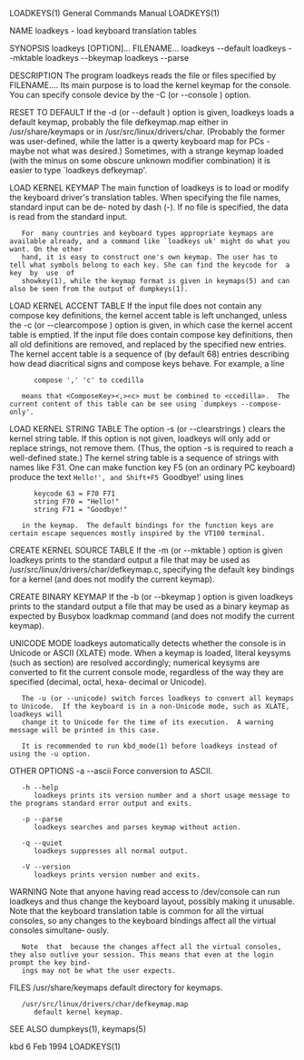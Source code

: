 LOADKEYS(1)							    General Commands Manual							   LOADKEYS(1)

NAME
       loadkeys - load keyboard translation tables

SYNOPSIS
       loadkeys [OPTION]... FILENAME...
       loadkeys --default
       loadkeys --mktable
       loadkeys --bkeymap
       loadkeys --parse

DESCRIPTION
       The program loadkeys reads the file or files specified by FILENAME....  Its main purpose is to load the kernel keymap for the console.  You can specify
       console device by the -C (or --console ) option.

RESET TO DEFAULT
       If  the	-d  (or	 --default  )  option  is  given,  loadkeys loads a default keymap, probably the file defkeymap.map either in /usr/share/keymaps or in
       /usr/src/linux/drivers/char.  (Probably the former was user-defined, while the latter is a qwerty keyboard map for PCs - maybe not what	was  desired.)
       Sometimes, with a strange keymap loaded (with the minus on some obscure unknown modifier combination) it is easier to type `loadkeys defkeymap'.

LOAD KERNEL KEYMAP
       The main function of loadkeys is to load or modify the keyboard driver's translation tables.  When specifying the file names, standard input can be de‐
       noted by dash (-). If no file is specified, the data is read from the standard input.

       For  many countries and keyboard types appropriate keymaps are available already, and a command like `loadkeys uk' might do what you want. On the other
       hand, it is easy to construct one's own keymap. The user has to tell what symbols belong to each key. She can find the keycode for  a  key  by  use  of
       showkey(1), while the keymap format is given in keymaps(5) and can also be seen from the output of dumpkeys(1).

LOAD KERNEL ACCENT TABLE
       If the input file does not contain any compose key definitions, the kernel accent table is left unchanged, unless the -c (or --clearcompose ) option is
       given, in which case the kernel accent table is emptied.	 If the input file does contain compose key definitions, then all old definitions are removed,
       and  replaced by the specified new entries.  The kernel accent table is a sequence of (by default 68) entries describing how dead diacritical signs and
       compose keys behave.  For example, a line

	      compose ',' 'c' to ccedilla

       means that <ComposeKey><,><c> must be combined to <ccedilla>.  The current content of this table can be see using `dumpkeys --compose-only'.

LOAD KERNEL STRING TABLE
       The option -s (or --clearstrings ) clears the kernel string table. If this option is not given, loadkeys will only add or replace strings,  not	remove
       them.   (Thus, the option -s is required to reach a well-defined state.)	 The kernel string table is a sequence of strings with names like F31. One can
       make function key F5 (on an ordinary PC keyboard) produce the text `Hello!', and Shift+F5 `Goodbye!' using lines

	      keycode 63 = F70 F71
	      string F70 = "Hello!"
	      string F71 = "Goodbye!"

       in the keymap.  The default bindings for the function keys are certain escape sequences mostly inspired by the VT100 terminal.

CREATE KERNEL SOURCE TABLE
       If the -m (or --mktable ) option is given loadkeys prints to the standard output a file that may be  used  as  /usr/src/linux/drivers/char/defkeymap.c,
       specifying the default key bindings for a kernel (and does not modify the current keymap).

CREATE BINARY KEYMAP
       If  the	-b  (or	 --bkeymap  ) option is given loadkeys prints to the standard output a file that may be used as a binary keymap as expected by Busybox
       loadkmap command (and does not modify the current keymap).

UNICODE MODE
       loadkeys automatically detects whether the console is in Unicode or ASCII (XLATE) mode.	When a keymap is loaded, literal keysyms (such as section) are
       resolved accordingly; numerical keysyms are converted to fit the current console mode, regardless of the way they are specified (decimal, octal,	 hexa‐
       decimal or Unicode).

       The -u (or --unicode) switch forces loadkeys to convert all keymaps to Unicode.	If the keyboard is in a non-Unicode mode, such as XLATE, loadkeys will
       change it to Unicode for the time of its execution.  A warning message will be printed in this case.

       It is recommended to run kbd_mode(1) before loadkeys instead of using the -u option.

OTHER OPTIONS
       -a --ascii
	      Force conversion to ASCII.

       -h --help
	      loadkeys prints its version number and a short usage message to the programs standard error output and exits.

       -p --parse
	      loadkeys searches and parses keymap without action.

       -q --quiet
	      loadkeys suppresses all normal output.

       -V --version
	      loadkeys prints version number and exits.

WARNING
       Note  that  anyone  having read access to /dev/console can run loadkeys and thus change the keyboard layout, possibly making it unusable. Note that the
       keyboard translation table is common for all the virtual consoles, so any changes to the keyboard bindings affect all the virtual  consoles  simultane‐
       ously.

       Note  that  because the changes affect all the virtual consoles, they also outlive your session. This means that even at the login prompt the key bind‐
       ings may not be what the user expects.

FILES
       /usr/share/keymaps
	      default directory for keymaps.

       /usr/src/linux/drivers/char/defkeymap.map
	      default kernel keymap.

SEE ALSO
       dumpkeys(1), keymaps(5)

kbd									  6 Feb 1994								   LOADKEYS(1)
